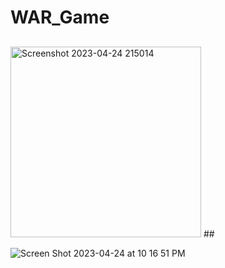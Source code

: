 # WAR_Game
 ##
 
<img width="305" alt="Screenshot 2023-04-24 215014" src="https://user-images.githubusercontent.com/120700219/234177282-f721d088-62ca-4933-b088-fb99ebcc69fd.png">
##

![Screen Shot 2023-04-24 at 10 16 51 PM](https://user-images.githubusercontent.com/120700219/234180786-719a35e5-1b6a-4647-aee8-202ce7e6d129.png)

